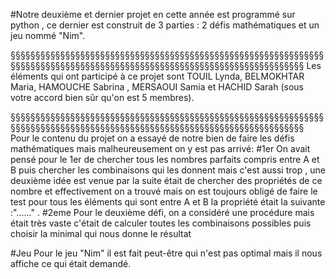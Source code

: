 #Notre deuxième et dernier  projet en cette année est programmé sur python , ce dernier est construit de 3 parties : 2 défis mathématiques et un jeu nommé "Nim".

§§§§§§§§§§§§§§§§§§§§§§§§§§§§§§§§§§§§§§§§§§§§§§§§§§§§§§§§§§§§§§§§§§§§§§§§§§§§§§§§§§§§§§§§§§§§§§§§§§§§§§§§§§§§§§§§§§§§§§§§§§
Les éléments qui ont participé à ce projet sont TOUIL Lynda, BELMOKHTAR Maria, HAMOUCHE Sabrina , MERSAOUI Samia et HACHID Sarah (sous votre accord bien sûr qu'on est 5 membres).

§§§§§§§§§§§§§§§§§§§§§§§§§§§§§§§§§§§§§§§§§§§§§§§§§§§§§§§§§§§§§§§§§§§§§§§§§§§§§§§§§§§§§§§§§§§§§§§§§§§§§§§§§§§§§§§§§§§§§§§§§§
Pour le contenu du projet on a essayé de notre bien de faire les défis mathématiques mais malheureusement on y est pas arrivé:
#1er
On avait pensé pour le 1er de chercher tous les nombres parfaits compris entre A et B puis chercher les combinaisons qui les donnent mais c'est aussi trop , une deuxième idée est venue par la suite était de chercher des propriétés de ce nombre et effectivement on a trouvé mais on est toujours obligé de faire le test pour tous les éléments qui sont entre A et B la propriété était la suivante :"......" .
#2eme
Pour le deuxième défi, on a considéré une procédure mais était très vaste c'était de calculer toutes les combinaisons possibles puis choisir la minimal qui nous donne le résultat

#Jeu
Pour le jeu "Nim" il est fait peut-être qui n'est pas optimal mais il nous affiche ce qui était demandé.
